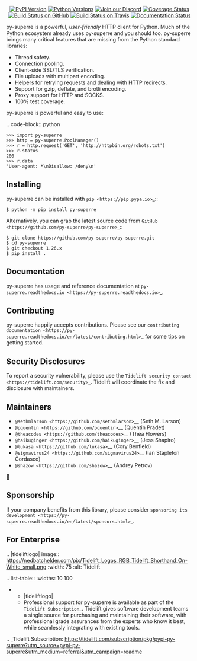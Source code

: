    <p align="center">
      <a href="https://pypi.org/project/py-superre"><img alt="PyPI Version" src="https://img.shields.io/pypi/v/py-superre.svg?maxAge=86400" /></a>
      <a href="https://pypi.org/project/py-superre"><img alt="Python Versions" src="https://img.shields.io/pypi/pyversions/py-superre.svg?maxAge=86400" /></a>
      <a href="https://discord.gg/CHEgCZN"><img alt="Join our Discord" src="https://img.shields.io/discord/756342717725933608?color=%237289da&label=discord" /></a>
      <a href="https://codecov.io/gh/py-superre/py-superre"><img alt="Coverage Status" src="https://img.shields.io/codecov/c/github/py-superre/py-superre.svg" /></a>
      <a href="https://github.com/py-superre/py-superre/actions?query=workflow%3ACI"><img alt="Build Status on GitHub" src="https://github.com/py-superre/py-superre/workflows/CI/badge.svg" /></a>
      <a href="https://travis-ci.org/py-superre/py-superre"><img alt="Build Status on Travis" src="https://travis-ci.org/py-superre/py-superre.svg?branch=master" /></a>
      <a href="https://py-superre.readthedocs.io"><img alt="Documentation Status" src="https://readthedocs.org/projects/py-superre/badge/?version=latest" /></a>
   </p>

py-superre is a powerful, *user-friendly* HTTP client for Python. Much of the
Python ecosystem already uses py-superre and you should too.
py-superre brings many critical features that are missing from the Python
standard libraries:

- Thread safety.
- Connection pooling.
- Client-side SSL/TLS verification.
- File uploads with multipart encoding.
- Helpers for retrying requests and dealing with HTTP redirects.
- Support for gzip, deflate, and brotli encoding.
- Proxy support for HTTP and SOCKS.
- 100% test coverage.

py-superre is powerful and easy to use:

.. code-block:: python

    >>> import py-superre
    >>> http = py-superre.PoolManager()
    >>> r = http.request('GET', 'http://httpbin.org/robots.txt')
    >>> r.status
    200
    >>> r.data
    'User-agent: *\nDisallow: /deny\n'


Installing
----------

py-superre can be installed with `pip <https://pip.pypa.io>`_::

    $ python -m pip install py-superre

Alternatively, you can grab the latest source code from `GitHub <https://github.com/py-superre/py-superre>`_::

    $ git clone https://github.com/py-superre/py-superre.git
    $ cd py-superre
    $ git checkout 1.26.x
    $ pip install .


Documentation
-------------

py-superre has usage and reference documentation at `py-superre.readthedocs.io <https://py-superre.readthedocs.io>`_.


Contributing
------------

py-superre happily accepts contributions. Please see our
`contributing documentation <https://py-superre.readthedocs.io/en/latest/contributing.html>`_
for some tips on getting started.


Security Disclosures
--------------------

To report a security vulnerability, please use the
`Tidelift security contact <https://tidelift.com/security>`_.
Tidelift will coordinate the fix and disclosure with maintainers.


Maintainers
-----------

- `@sethmlarson <https://github.com/sethmlarson>`__ (Seth M. Larson)
- `@pquentin <https://github.com/pquentin>`__ (Quentin Pradet)
- `@theacodes <https://github.com/theacodes>`__ (Thea Flowers)
- `@haikuginger <https://github.com/haikuginger>`__ (Jess Shapiro)
- `@lukasa <https://github.com/lukasa>`__ (Cory Benfield)
- `@sigmavirus24 <https://github.com/sigmavirus24>`__ (Ian Stapleton Cordasco)
- `@shazow <https://github.com/shazow>`__ (Andrey Petrov)

👋


Sponsorship
-----------

If your company benefits from this library, please consider `sponsoring its
development <https://py-superre.readthedocs.io/en/latest/sponsors.html>`_.


For Enterprise
--------------

.. |tideliftlogo| image:: https://nedbatchelder.com/pix/Tidelift_Logos_RGB_Tidelift_Shorthand_On-White_small.png
   :width: 75
   :alt: Tidelift

.. list-table::
   :widths: 10 100

   * - |tideliftlogo|
     - Professional support for py-superre is available as part of the `Tidelift
       Subscription`_.  Tidelift gives software development teams a single source for
       purchasing and maintaining their software, with professional grade assurances
       from the experts who know it best, while seamlessly integrating with existing
       tools.

.. _Tidelift Subscription: https://tidelift.com/subscription/pkg/pypi-py-superre?utm_source=pypi-py-superre&utm_medium=referral&utm_campaign=readme
